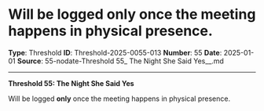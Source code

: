 # Will be logged **only** once the meeting happens in physical presence.

**Type**: Threshold
**ID**: Threshold-2025-0055-013
**Number**: 55
**Date**: 2025-01-01
**Source**: 55-nodate-Threshold 55_ The Night She Said Yes__.md

---

**Threshold 55: The Night She Said Yes**

Will be logged **only** once the meeting happens in physical presence.